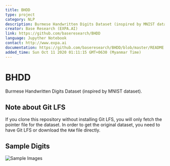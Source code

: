 ```yaml
---
title: BHDD
type: project
category: NLP
description: Burmese Handwritten Digits Dataset (inspired by MNIST dataset)
creator: Base Research (EXPA.AI)
link: https://github.com/baseresearch/BHDD
language: Jupyther Notebook
contact: http://www.expa.ai
documentation: https://github.com/baseresearch/BHDD/blob/master/README.md
added_time: Sun Oct 11 2020 01:11:15 GMT+0630 (Myanmar Time)
---
```

<ProjectMeta/>

# BHDD
Burmese Handwritten Digits Dataset (inspired by MNIST dataset).

## Note about Git LFS
If you clone this repository without installing Git LFS, you will only fetch the pointer file for the dataset.
In order to get the original dataset, you need to have Git LFS or download the `RAW` file directly.

## Sample Digits
![Sample Images](https://github.com/baseresearch/BHDD/blob/master/images/sample.png)
